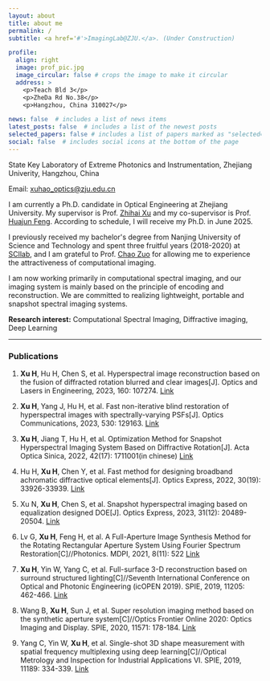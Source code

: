 ```yaml
---
layout: about
title: about me
permalink: /
subtitle: <a href='#'>ImagingLab@ZJU.</a>. (Under Construction)

profile:
  align: right
  image: prof_pic.jpg
  image_circular: false # crops the image to make it circular
  address: >
    <p>Teach Bld 3</p>
    <p>ZheDa Rd No.38</p>
    <p>Hangzhou, China 310027</p>

news: false  # includes a list of news items
latest_posts: false  # includes a list of the newest posts
selected_papers: false # includes a list of papers marked as "selected={true}"
social: false  # includes social icons at the bottom of the page
---
```


State Key Laboratory of Extreme Photonics and Instrumentation, Zhejiang Univerity, Hangzhou, China

Email: xuhao_optics@zju.edu.cn

I am currently a Ph.D. candidate in Optical Engineering at Zhejiang University. My supervisor is Prof. [Zhihai Xu](https://person.zju.edu.cn/0089108) and my co-supervisor is Prof. [Huajun Feng](https://person.zju.edu.cn/0086127). According to schedule, I will receive my Ph.D. in June 2025.

I previously received my bachelor's degree from Nanjing University of Science and Technology and spent three fruitful years (2018-2020) at [SCIlab](https://www.scilaboratory.com/), and I am grateful to Prof. [Chao Zuo](https://scholar.google.com/citations?user=vdi8IicAAAAJ&hl=zh-CN&oi=ao) for allowing me to experience the attractiveness of computational imaging.

I am now working primarily in computational spectral imaging, and our imaging system is mainly based on the principle of encoding and reconstruction. We are committed to realizing lightweight, portable and snapshot spectral imaging systems.

**Research interest:** Computational Spectral Imaging, Diffractive imaging, Deep Learning

---

### Publications

1. **Xu H**, Hu H, Chen S, et al. Hyperspectral image reconstruction based on the fusion of diffracted rotation blurred and clear images[J]. Optics and Lasers in Engineering, 2023, 160: 107274. [Link](https://www.sciencedirect.com/science/article/pii/S014381662200327X)

2. **Xu H**, Yang J, Hu H, et al. Fast non-iterative blind restoration of hyperspectral images with spectrally-varying PSFs[J]. Optics Communications, 2023, 530: 129163. [Link](https://www.sciencedirect.com/science/article/pii/S0030401822008100)

3. **Xu H**, Jiang T, Hu H, et al. Optimization Method for Snapshot Hyperspectral Imaging System Based on Diffractive Rotation[J]. Acta Optica Sinica, 2022, 42(17): 1711001(in chinese) [Link](https://www.opticsjournal.net/Articles/OJ19067892a7ed55a8/Abstract)

4. Hu H, **Xu H**, Chen Y, et al. Fast method for designing broadband achromatic diffractive optical elements[J]. Optics Express, 2022, 30(19): 33926-33939. [Link](https://opg.optica.org/oe/fulltext.cfm?uri=oe-30-19-33926&id=497672)

5. Xu N, **Xu H**, Chen S, et al. Snapshot hyperspectral imaging based on equalization designed DOE[J]. Optics Express, 2023, 31(12): 20489-20504. [Link](https://opg.optica.org/oe/fulltext.cfm?uri=oe-31-12-20489&id=531203)

6. Lv G, **Xu H**, Feng H, et al. A Full-Aperture Image Synthesis Method for the Rotating Rectangular Aperture System Using Fourier Spectrum Restoration[C]//Photonics. MDPI, 2021, 8(11): 522 [Link](https://www.mdpi.com/2304-6732/8/11/522)

7. **Xu H**, Yin W, Yang C, et al. Full-surface 3-D reconstruction based on surround structured lighting[C]//Seventh International Conference on Optical and Photonic Engineering (icOPEN 2019). SPIE, 2019, 11205: 462-466. [Link](https://www.spiedigitallibrary.org/conference-proceedings-of-spie/11205/1120527/Full-surface-3-D-reconstruction-based-on-surround-structured-lighting/10.1117/12.2548032.short?SSO=1)

8. Wang B, **Xu H**, Sun J, et al. Super resolution imaging method based on the synthetic aperture system[C]//Optics Frontier Online 2020: Optics Imaging and Display. SPIE, 2020, 11571: 178-184. [Link](https://www.spiedigitallibrary.org/conference-proceedings-of-spie/11571/115710Q/Super-resolution-imaging-method-based-on-the-synthetic-aperture-system/10.1117/12.2580282.short?SSO=1)

9. Yang C, Yin W, **Xu H**, et al. Single-shot 3D shape measurement with spatial frequency multiplexing using deep learning[C]//Optical Metrology and Inspection for Industrial Applications VI. SPIE, 2019, 11189: 334-339. [Link](https://www.spiedigitallibrary.org/conference-proceedings-of-spie/11189/111891P/Single-shot-3D-shape-measurement-with-spatial-frequency-multiplexing-using/10.1117/12.2537732.short)


<!-- 
Write your biography here. Tell the world about yourself. Link to your favorite [subreddit](http://reddit.com). You can put a picture in, too. The code is already in, just name your picture `prof_pic.jpg` and put it in the `img/` folder.

Put your address / P.O. box / other info right below your picture. You can also disable any of these elements by editing `profile` property of the YAML header of your `_pages/about.md`. Edit `_bibliography/papers.bib` and Jekyll will render your [publications page](/al-folio/publications/) automatically.

Link to your social media connections, too. This theme is set up to use [Font Awesome icons](http://fortawesome.github.io/Font-Awesome/) and [Academicons](https://jpswalsh.github.io/academicons/), like the ones below. Add your Facebook, Twitter, LinkedIn, Google Scholar, or just disable all of them. -->
